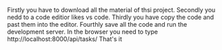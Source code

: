 Firstly you have to download all the material of thsi project.
Secondly you nedd to a code editior likes vs code.
Thirdly you have copy the code and past them into the editor.
Fourthly save all the code and run the development server.
In the browser you need to type http://localhost:8000/api/tasks/
That's it
